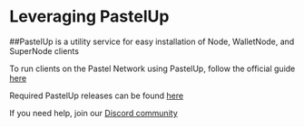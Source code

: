 # Leveraging PastelUp 

##PastelUp is a utility service for easy installation of Node, WalletNode, and SuperNode clients

To run clients on the Pastel Network using PastelUp, follow the official guide [here][pastel-up-link]

Required PastelUp releases can be found [here][pastel-up-releases]

If you need help, join our [Discord community][discord-community-link]

[pastel-up-link]: https://github.com/pastelnetwork/pastelup#pastelup
[discord-community-link]: https://discord.com/invite/qudewKS3kp
[pastel-up-releases]: https://github.com/pastelnetwork/pastelup/releases
